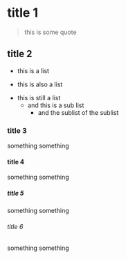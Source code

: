 # title 1
>this is some quote
## title 2
+ this is a list
- this is also a list
* this is still a list
	- and this is a sub list
		+ and the sublist of the sublist
### title 3
something something
#### title 4
something something
##### title 5
something something
###### title 6
something something

<!--
**jeff082chen/jeff082chen** is a ✨ _special_ ✨ repository because its `README.md` (this file) appears on your GitHub profile.

Here are some ideas to get you started:

- 🔭 I’m currently working on ...
- 🌱 I’m currently learning ...
- 👯 I’m looking to collaborate on ...
- 🤔 I’m looking for help with ...
- 💬 Ask me about ...
- 📫 How to reach me: ...
- 😄 Pronouns: ...
- ⚡ Fun fact: ...
-->
